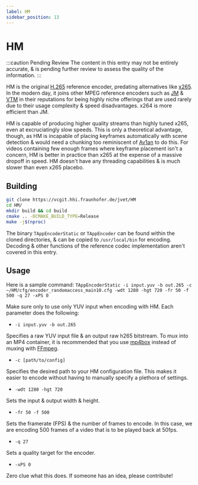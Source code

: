 ```yaml
---
label: HM
sidebar_position: 13
---
```


# HM

:::caution Pending Review
The content in this entry may not be entirely accurate, & is pending further review to assess the quality of the information.
:::

HM is the original [H.265](../video/HEVC.md) reference encoder, predating alternatives like [x265](../encoders/x265.md). In the modern day, it joins other MPEG reference encoders such as [JM](../encoders/JM.md) & [VTM](../encoders/VTM.md) in their reputations for being highly niche offerings that are used rarely due to their usage complexity & speed disadvantages. x264 is more efficient than JM.

HM is capable of producing higher quality streams than highly tuned x265, even at excruciatingly slow speeds. This is only a theoretical advantage, though, as HM is incapable of placing keyframes automatically with scene detection & would need a chunking too reminiscent of [Av1an](../utilities/av1an.md) to do this. For videos containing few enough frames where keyframe placement isn't a concern, HM is better in practice than x265 at the expense of a massive dropoff in speed. HM doesn't have any threading capabilities & is much slower than even x265 placebo.

## Building

```zsh
git clone https://vcgit.hhi.fraunhofer.de/jvet/HM
cd HM/
mkdir build && cd build
cmake .. -DCMAKE_BUILD_TYPE=Release
make -j$(nproc)
```

The binary `TAppEncoderStatic` or `TAppEncoder` can be found within the cloned directories, & can be copied to `/usr/local/bin` for encoding. Decoding & other functions of the reference codec implementation aren't covered in this entry.

## Usage

Here is a sample command: `TAppEncoderStatic -i input.yuv -b out.265 -c ~/HM/cfg/encoder_randomaccess_main10.cfg -wdt 1280 -hgt 720 -fr 50 -f 500 -q 27 -xPS 0`

Make sure only to use only YUV input when encoding with HM. Each parameter does the following:

- `-i input.yuv -b out.265`

Specifies a raw YUV input file & an output raw h265 bitstream. To mux into an MP4 container, it is recommended that you use [mp4box](../utilities/mp4box.md) instead of muxing with [FFmpeg](../utilities/ffmpeg.md).

- `-c [path/to/config]`

Specifies the desired path to your HM configuration file. This makes it easier to encode without having to manually specify a plethora of settings.

- `-wdt 1280 -hgt 720`

Sets the input & output width & height.

- `-fr 50 -f 500`

Sets the framerate (FPS) & the number of frames to encode. In this case, we are encoding 500 frames of a video that is to be played back at 50fps.

- `-q 27`

Sets a quality target for the encoder.

- `-xPS 0`

Zero clue what this does. If someone has an idea, please contribute!